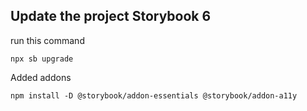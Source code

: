 ## Update the project Storybook 6

run this command

```
npx sb upgrade
```

Added addons

```
npm install -D @storybook/addon-essentials @storybook/addon-a11y
```
